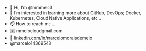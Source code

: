 - 👋 Hi, I’m @mmmelo3
- 👀 I’m interested in learning more about GitHub, DevOps; Docker, Kubernetes, Cloud Native Applications, etc...
- 📫 How to reach me ... 
- ✉️ mmelocloudgmail.com
- :link: linkedin.com/in/marcelomoraisdemelo
- @marcelo14369548

<!---
mmmelo3/mmmelo3 is a ✨ special ✨ repository because its `README.md` (this file) appears on your GitHub profile.
You can click the Preview link to take a look at your changes.
--->
